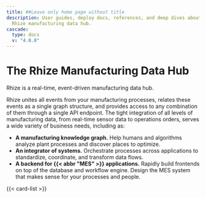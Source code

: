 ```yaml
---
title: ##Leave only home page without title
description: User guides, deploy docs, references, and deep dives about the
  Rhize manufacturing data hub.
cascade:
  type: docs
  v: "4.0.0"
---
```


<!-- define h1 for all other pages in Title in frontmatter -->

<h1 class="post-title">
The Rhize Manufacturing Data Hub
</h1>

Rhize is a real-time, event-driven manufacturing data hub.

Rhize unites all events from your manufacturing processes, relates these events as a single graph structure, 
and provides access to any combination of them through a single API endpoint.
The tight integration of all levels of manufacturing data, from real-time sensor data to operations orders, serves a wide variety of business needs, including as:

- **A manufacturing knowledge graph.** Help humans and algorithms analyze plant processes and discover places to optimize.
- **An integrator of systems.** Orchestrate processes across applications to standardize, coordinate, and transform data flows.
- **A backend for {{< abbr "MES" >}} applications.** Rapidly build frontends on top of the database and workflow engine.
  Design the MES system that makes sense for your processes and people.


{{< card-list >}}


